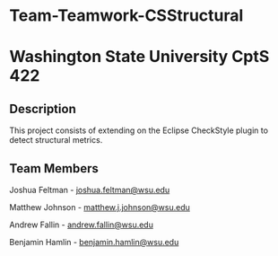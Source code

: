 # Team-Teamwork-CSStructural

# Washington State University CptS 422

## Description
This project consists of extending on the Eclipse CheckStyle plugin to detect structural metrics.


## Team Members

Joshua Feltman - joshua.feltman@wsu.edu

Matthew Johnson - matthew.j.johnson@wsu.edu

Andrew Fallin - andrew.fallin@wsu.edu

Benjamin Hamlin - benjamin.hamlin@wsu.edu
